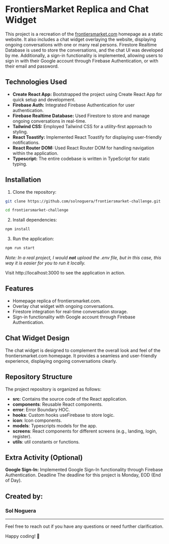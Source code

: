 # FrontiersMarket Replica and Chat Widget

This project is a recreation of the [frontiersmarket.com](https://frontiersmarket.com/) homepage as a static website. It also includes a chat widget overlaying the website, displaying ongoing conversations with one or many real persons. Firestore Realtime Database is used to store the conversations, and the chat UI was developed by me. Additionally, a sign-in functionality is implemented, allowing users to sign in with their Google account through Firebase Authentication, or with their email and password.

## Technologies Used

- **Create React App:** Bootstrapped the project using Create React App for quick setup and development.
- **Firebase Auth:** Integrated Firebase Authentication for user authentication.
- **Firebase Realtime Database:** Used Firestore to store and manage ongoing conversations in real-time.
- **Tailwind CSS:** Employed Tailwind CSS for a utility-first approach to styling.
- **React Toastify:** Implemented React Toastify for displaying user-friendly notifications.
- **React Router DOM:** Used React Router DOM for handling navigation within the application.
- **Typescript:** The entire codebase is written in TypeScript for static typing.

## Installation

1. Clone the repository:

```bash
git clone https://github.com/solnoguera/frontiersmarket-challenge.git

cd frontiersmarket-challenge
```

2. Install dependencies:
```bash
npm install
```

3. Run the application:
```bash
npm run start
```

_Note: In a real project, I would __not__ upload the .env file, but in this case, this way it is easier for you to run it locally._

Visit http://localhost:3000 to see the application in action.

## Features
- Homepage replica of frontiersmarket.com.
- Overlay chat widget with ongoing conversations.
- Firestore integration for real-time conversation storage.
- Sign-in functionality with Google account through Firebase Authentication.
## Chat Widget Design
The chat widget is designed to complement the overall look and feel of the frontiersmarket.com homepage. It provides a seamless and user-friendly experience, displaying ongoing conversations clearly.

## Repository Structure
The project repository is organized as follows:

- __src__: Contains the source code of the React application.
- __components__: Reusable React components.
- __error__: Error Boundary HOC.
- __hooks__: Custom hooks useFirebase to store logic.
- __icon__: Icon components.
- __models__: Typescripts models for the app.
- __screens__: React components for different screens (e.g., landing, login, register).
- __utils__: util constants or functions.


## Extra Activity (Optional)
__Google Sign-In:__ Implemented Google Sign-In functionality through Firebase Authentication.
Deadline
The deadline for this project is Monday, EOD (End of Day).

## Created by:
### Sol Noguera
---


Feel free to reach out if you have any questions or need further clarification.

Happy coding! 🚀
